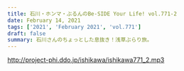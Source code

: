 ```yaml
---
title: 石川・ホンマ・ぶるんのBe-SIDE Your Life! vol.771-2
date: February 14, 2021
tags: ['2021', 'February 2021', 'vol.771']
draft: false
summary: 石川さんのちょっとした息抜き！浅草ぶらり旅。
---
```


http://project-phi.ddo.jp/ishikawa/ishikawa771_2.mp3